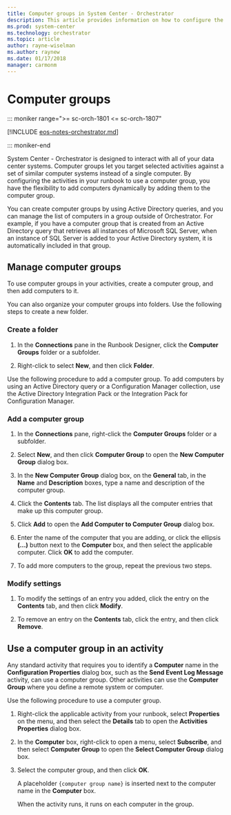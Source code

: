 ```yaml
---
title: Computer groups in System Center - Orchestrator
description: This article provides information on how to configure the activities in runbook to use a computer group.
ms.prod: system-center
ms.technology: orchestrator
ms.topic: article
author: rayne-wiselman
ms.author: raynew
ms.date: 01/17/2018
manager: carmonm
---
```

# Computer groups

::: moniker range=">= sc-orch-1801 <= sc-orch-1807"

[!INCLUDE [eos-notes-orchestrator.md](../includes/eos-notes-orchestrator.md)]

::: moniker-end

System Center - Orchestrator is designed to interact with all of your data center systems. Computer groups let you target selected activities against a set of similar computer systems instead of a single computer. By configuring the activities in your runbook to use a computer group, you have the flexibility to add computers dynamically by adding them to the computer group.  

You can create computer groups by using Active Directory queries, and you can manage the list of computers in a group outside of Orchestrator. For example, if you have a computer group that is created from an Active Directory query that retrieves all instances of Microsoft SQL Server, when an instance of SQL Server is added to your Active Directory system, it is automatically included in that group.  

## Manage computer groups  
To use computer groups in your activities, create a computer group, and then add computers to it.  

You can also organize your computer groups into folders. Use the following steps to create a new folder.  

### Create a folder  

1.  In the **Connections** pane in the Runbook Designer, click the **Computer Groups** folder or a subfolder.  

2.  Right-click to select **New**, and then click **Folder**.  

Use the following procedure to add a computer group. To add computers by using an Active Directory query or a Configuration Manager collection, use the Active Directory Integration Pack or the Integration Pack for Configuration Manager.  

### Add a computer group  

1.  In the **Connections** pane, right-click the **Computer Groups** folder or a subfolder.  

2.  Select **New**, and then click **Computer Group** to open the **New Computer Group** dialog box.  

3.  In the **New Computer Group** dialog box, on the **General** tab, in the **Name** and **Description** boxes, type a name and description of the computer group.  

4.  Click the **Contents** tab. The list displays all the computer entries that make up this computer group.  

5.  Click **Add** to open the **Add Computer to Computer Group** dialog box.  

6.  Enter the name of the computer that you are adding, or click the ellipsis **\(...\)** button next to the **Computer** box, and then select the applicable computer. Click **OK** to add the computer.  

7.  To add more computers to the group, repeat the previous two steps.  

### Modify settings  

1.  To modify the settings of an entry you added, click the entry on the **Contents** tab, and then click **Modify**.  

2.  To remove an entry on the **Contents** tab, click the entry, and then click **Remove**.  

## Use a computer group in an activity  
Any standard activity that requires you to identify a **Computer** name in the **Configuration Properties** dialog box, such as the **Send Event Log Message** activity, can use a computer group. Other activities can use the **Computer Group** where you define a remote system or computer.  

Use the following procedure to use a computer group.  


1.  Right-click the applicable activity from your runbook, select **Properties** on the menu, and then select the **Details** tab to open the **Activities Properties** dialog box.  

2.  In the **Computer** box, right-click to open a menu, select **Subscribe**, and then select **Computer Group** to open the **Select Computer Group** dialog box.  

3.  Select the computer group, and then click **OK**.  

    A placeholder `{computer group name}` is inserted next to the computer name in the **Computer** box.  

    When the activity runs, it runs on each computer in the group.  
